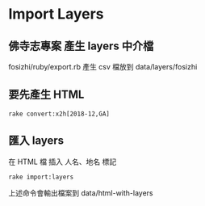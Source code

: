 # Import Layers

## 佛寺志專案 產生 layers 中介檔

fosizhi/ruby/export.rb
產生 csv 檔放到 data/layers/fosizhi

## 要先產生 HTML

    rake convert:x2h[2018-12,GA]

## 匯入 layers

在 HTML 檔 插入 人名、地名 標記

    rake import:layers

上述命令會輸出檔案到 data/html-with-layers
